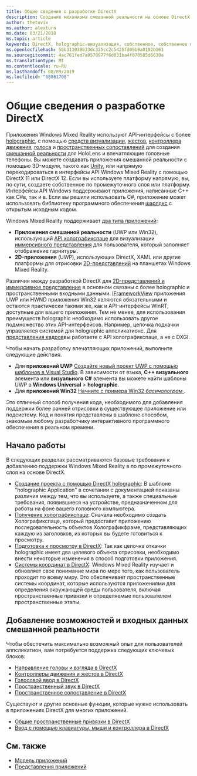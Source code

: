 ```yaml
---
title: Общие сведения о разработке DirectX
description: Создание механизма смешанной реальности на основе DirectX с помощью интерфейсов API Windows Mixed Reality напрямую.
author: thetuvix
ms.author: alexturn
ms.date: 03/21/2018
ms.topic: article
keywords: DirectX, holographic-визуализация, собственное, собственное приложение, WinRT, приложение WinRT, API платформы, настраиваемое подсистема, по промежуточного слоя
ms.openlocfilehash: 58b311038633dc325cc2c5425fd09b9a0192b161
ms.sourcegitcommit: 4ac761fed7a9570977f6d031ba4f870585d6630a
ms.translationtype: MT
ms.contentlocale: ru-RU
ms.lasthandoff: 08/09/2019
ms.locfileid: "68861708"
---
```

# <a name="directx-development-overview"></a>Общие сведения о разработке DirectX


Приложения Windows Mixed Reality используют API-интерфейсы с более [holographic](rendering.md), с помощью [средств визуализации](gaze.md), [жестов](gestures.md), [контроллера движения](motion-controllers.md), [голоса](voice-input.md) и [пространственных сопоставлений](spatial-mapping.md) для создания [смешанной реальности](mixed-reality.md) для HoloLens и впечатляющие головные телефоны. Вы можете создавать приложения смешанной реальности с помощью 3D-модуля, такого как [Unity](unity-development-overview.md), или напрямую перекодироваться в интерфейсы API Windows Mixed Reality с помощью DirectX 11 или DirectX 12. Если вы используете платформу напрямую, вы, по сути, создаете собственное по промежуточного слоя или платформу. Интерфейсы API Windows поддерживают приложения, написанные C++ как C#в, так и в. Если вы решили использовать C#, приложение может использовать библиотеку программного обеспечения [шарпдкс](http://sharpdx.org/) с открытым исходным кодом.


Windows Mixed Reality поддерживает [два типа приложений](app-views.md):
* **Приложения смешанной реальности** (UWP или Win32), использующий [API холографикспаце](getting-a-holographicspace.md) для визуализации [иммерсивного представления](app-views.md) для пользователя, который заполняет отображение гарнитуры.
* **2D-приложения** (UWP), использующих DirectX, XAML или другие платформы для отрисовки [2D-представлений](app-views.md#2d-views) на планшетах Windows Mixed Reality.


Различия между разработкой DirectX для [2D-представлений и иммерсивное представление](app-views.md) в основном связаны с более holographic и пространственными входными данными. [IFrameworkView](https://msdn.microsoft.com/library/windows/apps/windows.applicationmodel.core.iframeworkview.aspx) приложения UWP или HWND приложения Win32 являются обязательными и остаются практически такими же, как и API-интерфейсы WinRT, доступные для вашего приложения. Тем не менее, для использования преимуществ holographic необходимо использовать другое подмножество этих API-интерфейсов. Например, цепочка подкачки управляется системой для holographic аппсликатионс. Для [представления кадров](rendering-in-directx.md)вы работаете с API холографикспаце, а не с DXGI.

Чтобы начать разработку впечатляющих приложений, выполните следующие действия.
* Для **приложений UWP** [Создайте новый проект UWP с помощью шаблонов в Visual Studio](creating-a-holographic-directx-project.md). В зависимости от языка,  **C++ визуального** элемента или **визуального C#** элемента вы можете найти шаблоны UWP в **Windows Universal** > **holographic**.
* Для **приложений Win32** [Начните с примера Win32 *басичолограм* ](creating-a-holographic-directx-project.md#creating-a-win32-project).

Это отличный способ получения кода, необходимого для добавления поддержки более ранней отрисовки в существующее приложение или подсистему. Код и понятия представлены в шаблоне способом, знакомым любому разработчику интерактивного программного обеспечения в реальном времени.


## <a name="getting-started"></a>Начало работы

В следующих разделах рассматриваются базовые требования к добавлению поддержки Windows Mixed Reality в по промежуточного слоя на основе DirectX.

* [Создание проекта с помощью DirectX holographic](creating-a-holographic-directx-project.md): В шаблоне "holographic Application" в сочетании с документацией показаны различия между тем, что вы используете, а также специальные требования, появившиеся на устройстве, предназначенном для работы на фоне вашего головного компьютера.
* [Получение холографикспаце](getting-a-holographicspace.md): Сначала необходимо создать Холографикспаце, который предоставит приложению последовательность объектов Холографикфраме, представляющих каждую из заголовков, из которых вы будете готовиться к просмотру.
* [Подготовка к просмотру в DirectX](rendering-in-directx.md): Так как цепочка откачки holographic имеет два целевого объекта отрисовки, необходимо внести некоторые изменения в способ подготовки приложения.
* [Системы координат в DirectX](coordinate-systems-in-directx.md): Windows Mixed Reality изучает и обновляет свое понимание мира по мере того, как пользователь проходит по всему миру. Это обеспечивает пространственные системы координат, которые используются приложениями для определения окружающей среды пользователя, включая пространственные привязки и определяемые пользователем пространственные этапы.

## <a name="adding-mixed-reality-capabilities-and-inputs"></a>Добавление возможностей и входных данных смешанной реальности

Чтобы обеспечить максимально возможный опыт для пользователей аппсликатион, вам потребуется поддержка следующих ключевых блоков:

* [Направление головы и взгляда в DirectX](gaze-in-directx.md)
* [Контроллеры движения и жестов в DirectX](hands-and-motion-controllers-in-directx.md)
* [Голосовой ввод в DirectX](voice-input-in-directx.md)
* [Пространственный звук в DirectX](spatial-sound-in-directx.md)
* [Пространственное сопоставление в DirectX](spatial-mapping-in-directx.md)


Существуют и другие основные функции, которые нужно использовать в приложениях DirectX для многих приложений.

* [Общие пространственные привязки в DirectX](shared-spatial-anchors-in-directx.md)
* [Ввод с помощью клавиатуры, мыши и контроллера в DirectX](keyboard,-mouse,-and-controller-input-in-directx.md)

## <a name="see-also"></a>См. также
* [Модель приложений](app-model.md)
* [Представления приложений](app-views.md)

